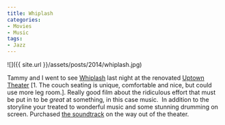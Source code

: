 ```yaml
---
title: Whiplash
categories:
- Movies
- Music
tags:
- Jazz
---
```


![]({{ site.url }}/assets/posts/2014/whiplash.jpg)
  



Tammy and I went to see [Whiplash](https://en.wikipedia.org/wiki/Whiplash_(2014_film)) last night at the renovated [Uptown Theater](http://www.landmarktheatres.com/market/Minneapolis/UptownTheatre.htm) [1. The couch seating is unique, comfortable and nice, but could use more leg room.]. Really good film about the ridiculous effort that must be put in to be _great_ at something, in this case music.  In addition to the storyline your treated to wonderful music and some stunning drumming on screen. Purchased [the soundtrack](https://itunes.apple.com/us/album/whiplash-original-motion-picture-soundtrack/id918264571?uo=4&app=itunes&at=1001lxyE&ct=thingelstad_com) on the way out of the theater.
